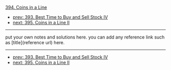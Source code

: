 [394. Coins in a Line](http://www.lintcode.com/problem/coins-in-a-line)

- [prev: 393. Best Time to Buy and Sell Stock IV](393-best-time-to-buy-and-sell-stock-iv.md)
- [next: 395. Coins in a Line II](395-coins-in-a-line-ii.md)

---

put your own notes and solutions here.
you can add any reference link such as [title](reference url) here.

---

- [prev: 393. Best Time to Buy and Sell Stock IV](393-best-time-to-buy-and-sell-stock-iv.md)
- [next: 395. Coins in a Line II](395-coins-in-a-line-ii.md)
